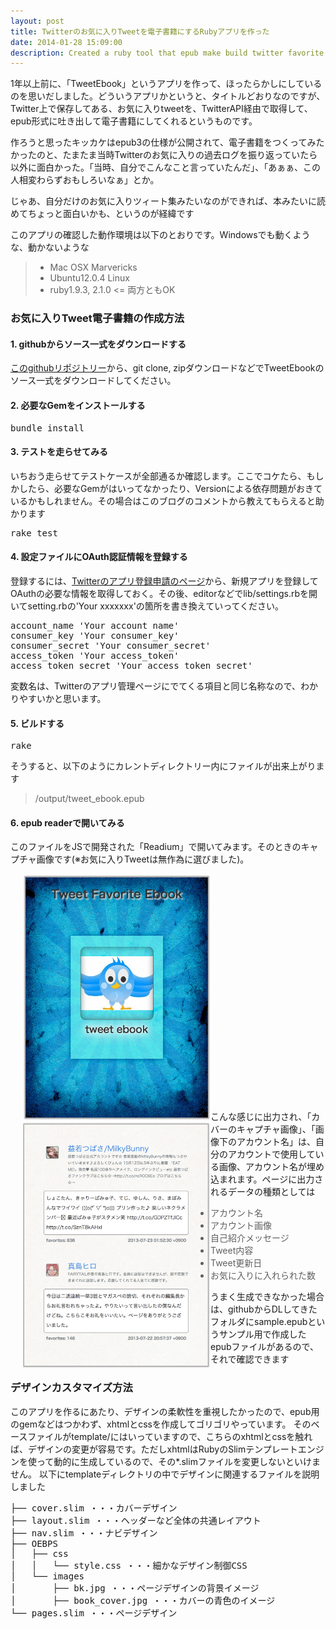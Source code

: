 ```yaml
---
layout: post
title: Twitterのお気に入りTweetを電子書籍にするRubyアプリを作った
date: 2014-01-28 15:09:00
description: Created a ruby tool that epub make build twitter favorite article
---
```

1年以上前に、「TweetEbook」というアプリを作って、ほったらかしにしているのを思いだしました。どういうアプリかというと、タイトルどおりなのですが、 Twitter上で保存してある、お気に入りtweetを、TwitterAPI経由で取得して、epub形式に吐き出して電子書籍にしてくれるというものです。

作ろうと思ったキッカケはepub3の仕様が公開されて、電子書籍をつくってみたかったのと、たまたま当時Twitterのお気に入りの過去ログを振り返っていたら以外に面白かった。「当時、自分でこんなこと言っていたんだ」、「あぁぁ、この人相変わらずおもしろいなぁ」とか。

じゃあ、自分だけのお気に入りツィート集みたいなのができれば、本みたいに読めてちょっと面白いかも、というのが経緯です

このアプリの確認した動作環境は以下のとおりです。Windowsでも動くような、動かないような

> *   Mac OSX Marvericks
> *   Ubuntu12.0.4 Linux
> * ruby1.9.3, 2.1.0 <= 両方ともOK

### お気に入りTweet電子書籍の作成方法

#### 1\. githubからソース一式をダウンロードする

[<u>このgithubリポジトリー</u>](https://github.com/fukaoi/TweetEbook)から、git clone, zipダウンロードなどでTweetEbookのソース一式をダウンロードしてください。

#### 2\. 必要なGemをインストールする

<pre class="prettyprint">bundle install
</pre>

#### 3\. テストを走らせてみる

いちおう走らせてテストケースが全部通るか確認します。ここでコケたら、もしかしたら、必要なGemがはいってなかったり、Versionによる依存問題がおきているかもしれません。その場合はこのブログのコメントから教えてもらえると助かります

<pre class="prettyprint">rake test
</pre>

#### 4\. 設定ファイルにOAuth認証情報を登録する

登録するには、[<u>Twitterのアプリ登録申請のページ</u>](http://twitter.com/oauth_clients/)から、新規アプリを登録してOAuthの必要な情報を取得しておく。その後、editorなどでlib/settings.rbを開いてsetting.rbの'Your xxxxxxx'の箇所を書き換えていってください。

<pre class="prettyprint">
account_name 'Your account name'
consumer_key 'Your consumer_key'
consumer_secret 'Your consumer_secret'
access_token 'Your access_token'
access_token_secret 'Your access_token_secret'
</pre>

変数名は、Twitterのアプリ管理ページにでてくる項目と同じ名称なので、わかりやすいかと思います。

#### 5\. ビルドする

<pre class="prettyprint">rake
</pre>

そうすると、以下のようにカレントディレクトリー内にファイルが出来上がります

> /output/tweet_ebook.epub

#### 6\. epub readerで開いてみる

このファイルをJSで開発された「Readium」で開いてみます。そのときのキャプチャ画像です(※お気に入りTweetは無作為に選びました)。
<div style="margin-bottom:28em">
<div style="float:left; margin-left: 20px;">
  <img src="/img/2014/cover.png" style="width: 300px;"/>
</div>
<div style="float:left; margin-left: 20px;">
  <img src="/img/2014/page.png" style="width: 300px;"/>
</div>
</div>

こんな感じに出力され、「カバーのキャプチャ画像」、「画像下のアカウント名」は、自分のアカウントで使用している画像、アカウント名が埋め込まれます。ページに出力されるデータの種類としては

> *   アカウント名
> *   アカウント画像
> *   自己紹介メッセージ
> *   Tweet内容
> *   Tweet更新日
> *   お気に入りに入れられた数

うまく生成できなかった場合は、githubからDLしてきたフォルダにsample.epubというサンプル用で作成したepubファイルがあるので、それで確認できます

### デザインカスタマイズ方法

このアプリを作るにあたり、デザインの柔軟性を重視したかったので、epub用のgemなどはつかわず、xhtmlとcssを作成してゴリゴリやっています。 そのベースファイルがtemplate/にはいっていますので、こちらのxhtmlとcssを触れば、デザインの変更が容易です。ただしxhtmlはRubyのSlimテンプレートエンジンを使って動的に生成しているので、その*.slimファイルを変更しないといけません。 以下にtemplateディレクトリの中でデザインに関連するファイルを説明しました

<pre class="prettyprint">├── cover.slim ・・・カバーデザイン
├── layout.slim ・・・ヘッダーなど全体の共通レイアウト
├── nav.slim ・・・ナビデザイン
├── OEBPS
│   ├── css
│   │   └── style.css ・・・細かなデザイン制御CSS
│   └── images
│       ├── bk.jpg ・・・ページデザインの背景イメージ
│       ├── book_cover.jpg ・・・カバーの青色のイメージ
└── pages.slim ・・・ページデザイン
</pre>
